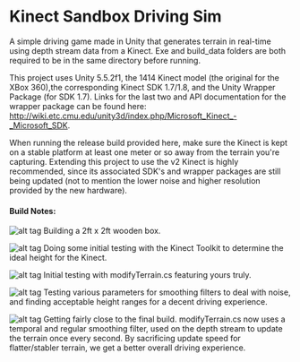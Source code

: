 # Kinect Sandbox Driving Sim

A simple driving game made in Unity that generates terrain in real-time using depth stream data from a Kinect. Exe and build_data folders are both required to be in the same directory before running.

This project uses Unity 5.5.2f1, the 1414 Kinect model (the original for the XBox 360),the corresponding Kinect SDK 1.7/1.8, and the Unity Wrapper Package (for SDK 1.7). Links for the last two and API documentation for the wrapper package can be found here: http://wiki.etc.cmu.edu/unity3d/index.php/Microsoft_Kinect_-_Microsoft_SDK.

When running the release build provided here, make sure the Kinect is kept on a stable platform at least one meter or so away from the terrain you're capturing. Extending this project to use the v2 Kinect is highly recommended, since its associated SDK's and wrapper packages are still being updated (not to mention the lower noise and higher resolution provided by the new hardware).

#### Build Notes:

![alt tag](http://imgur.com/a/XME2X)
Building a 2ft x 2ft wooden box.

![alt tag](http://imgur.com/a/bU2DF)
Doing some initial testing with the Kinect Toolkit to determine the ideal height for the Kinect.

![alt tag](http://imgur.com/a/dxdRY)
Initial testing with modifyTerrain.cs featuring yours truly.

![alt tag](http://imgur.com/a/L57KP)
Testing various parameters for smoothing filters to deal with noise, and finding acceptable height ranges for a decent driving experience.

![alt tag](http://imgur.com/a/YKfju)
Getting fairly close to the final build. modifyTerrain.cs now uses a temporal and regular smoothing filter, used on the depth stream to update the terrain once every second. By sacrificing update speed for flatter/stabler terrain, we get a better overall driving experience.


